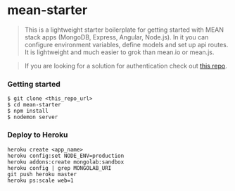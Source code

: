 mean-starter
=====

> This is a lightweight starter boilerplate for getting started with MEAN stack apps (MongoDB, Express, Angular, Node.js). In it you can configure environment variables, define models and set up api routes. It is lightweight and much easier to grok than mean.io or mean.js.

> If you are looking for a solution for authentication check out [this repo](https://github.com/cleechtech/node-jwt-intro).

### Getting started
```
$ git clone <this_repo_url>
$ cd mean-starter
$ npm install
$ nodemon server
```

### Deploy to Heroku
```
heroku create <app_name>
heroku config:set NODE_ENV=production
heroku addons:create mongolab:sandbox 
heroku config | grep MONGOLAB_URI
git push heroku master
heroku ps:scale web=1
```
